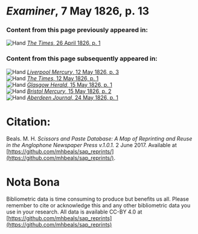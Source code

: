 # *Examiner*, 7 May 1826, p. 13  
  
### Content from this page previously appeared in:  
![Hand](http://scissorsandpaste.net/wp-content/uploads/2017/06/smallhandpointer.png) [*The Times*, 26 April 1826, p. 1](https://mhbeals.github.io/sap_html/The-Times/The-Times-26-April-1826-p-1)  
  
### Content from this page subsequently appeared in:  
![Hand](http://scissorsandpaste.net/wp-content/uploads/2017/06/smallhandpointer.png) [*Liverpool Mercury*, 12 May 1826, p. 3](https://mhbeals.github.io/sap_html/Liverpool-Mercury/Liverpool-Mercury-12-May-1826-p-3)  
![Hand](http://scissorsandpaste.net/wp-content/uploads/2017/06/smallhandpointer.png) [*The Times*, 12 May 1826, p. 1](https://mhbeals.github.io/sap_html/The-Times/The-Times-12-May-1826-p-1)  
![Hand](http://scissorsandpaste.net/wp-content/uploads/2017/06/smallhandpointer.png) [*Glasgow Herald*, 15 May 1826, p. 1](https://mhbeals.github.io/sap_html/Glasgow-Herald/Glasgow-Herald-15-May-1826-p-1)  
![Hand](http://scissorsandpaste.net/wp-content/uploads/2017/06/smallhandpointer.png) [*Bristol Mercury*, 15 May 1826, p. 2](https://mhbeals.github.io/sap_html/Bristol-Mercury/Bristol-Mercury-15-May-1826-p-2)  
![Hand](http://scissorsandpaste.net/wp-content/uploads/2017/06/smallhandpointer.png) [*Aberdeen Journal*, 24 May 1826, p. 1](https://mhbeals.github.io/sap_html/Aberdeen-Journal/Aberdeen-Journal-24-May-1826-p-1)  


# Citation: 

Beals. M. H. *Scissors and Paste Database: A Map of Reprinting and Reuse in the Anglophone Newspaper Press v.1.0.1.* 2 June 2017. Available at [https://github.com/mhbeals/sap_reprints/](https://github.com/mhbeals/sap_reprints/). 

# Nota Bona

Bibliometric data is time consuming to produce but benefits us all. Please remember to cite or acknowledge this and any other bibliometric data you use in your research. All data is available CC-BY 4.0 at [https://github.com/mhbeals/sap_reprints](https://github.com/mhbeals/sap_reprints)